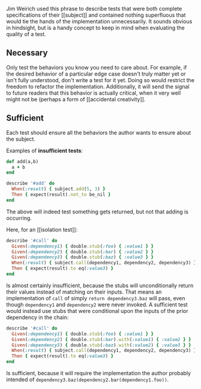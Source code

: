 Jim Weirich used this phrase to describe tests that were both complete specifications of their [[subject]] and contained nothing superfluous that would tie the hands of the implementation unnecessarily. It sounds obvious in hindsight, but is a handy concept to keep in mind when evaluating the quality of a test.

## Necessary

Only test the behaviors you know you need to care about. For example, if the desired behavior of a particular edge case doesn't truly matter yet or isn't fully understood, don't write a test for it yet. Doing so would restrict the freedom to refactor the implementation. Additionally, it will send the signal to future readers that this behavior is actually critical, when it very well might not be (perhaps a form of [[accidental creativity]].

## Sufficient

Each test should ensure all the behaviors the author wants to ensure about the subject. 

Examples of **insufficient tests**:

``` ruby
def add(a,b)
  a + b
end

describe '#add' do
  When(:result) { subject.add(5, 3) }
  Then { expect(result).not_to be_nil }
end
```

The above will indeed test something gets returned, but not that adding is occurring.

Here, for an [[isolation test]]:

``` ruby
describe '#call' do
  Given(:dependency1) { double.stub(:foo) { :value1 } }
  Given(:dependency2) { double.stub(:bar) { :value2 } }
  Given(:dependency3) { double.stub(:baz) { :value3 } }
  When(:result) { subject.call(dependency1, dependency2, dependency3) }
  Then { expect(result).to eq(:value3) }
end
```

Is almost certainly insufficient, because the stubs will unconditionally return their values instead of matching on their inputs. That means an implementation of `call` of simply `return dependency3.baz` will pass, even though `dependency1` and `dependency2` were never invoked. A sufficient test would instead use stubs that were conditional upon the inputs of the prior dependency in the chain:

``` ruby
describe '#call' do
  Given(:dependency1) { double.stub(:foo) { :value1 } }
  Given(:dependency2) { double.stub(:bar).with(:value1) { :value2 } }
  Given(:dependency3) { double.stub(:baz).with(:value2) { :value3 } }
  When(:result) { subject.call(dependency1, dependency2, dependency3) }
  Then { expect(result).to eq(:value3) }
end
```

Is sufficient, because it will require the implementation the author probably intended of `dependency3.baz(dependency2.bar(dependency1.foo))`.